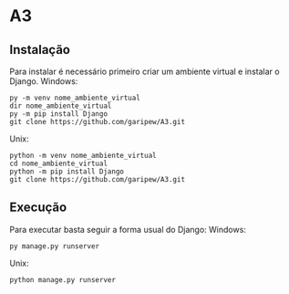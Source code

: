 # A3
## Instalação
Para instalar é necessário primeiro criar um ambiente virtual e instalar o Django.
Windows:
```
py -m venv nome_ambiente_virtual
dir nome_ambiente_virtual
py -m pip install Django
git clone https://github.com/garipew/A3.git
```
Unix:
```
python -m venv nome_ambiente_virtual
cd nome_ambiente_virtual
python -m pip install Django
git clone https://github.com/garipew/A3.git
```
## Execução
Para executar basta seguir a forma usual do Django:
Windows:
```
py manage.py runserver
```
Unix:
```
python manage.py runserver
```
